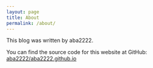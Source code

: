 ```yaml
---
layout: page
title: About
permalink: /about/
---
```


This blog was written by aba2222.

You can find the source code for this website at GitHub:
[aba2222/aba2222.github.io][github_repo]


[github_repo]: https://github.com/aba2222/aba2222.github.io
